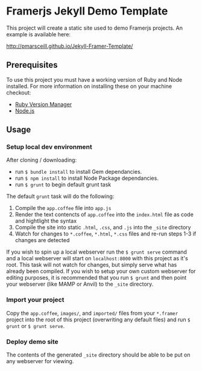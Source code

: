Framerjs Jekyll Demo Template
=============================

This project will create a static site used to demo Framerjs projects. An example is available here:

http://pmarsceill.github.io/Jekyll-Framer-Template/

## Prerequisites

To use this project you must have a working version of Ruby and Node installed. For more information on installing these on your machine checkout:

* [Ruby Version Manager](https://rvm.io/)
* [Node.js](http://nodejs.org/)

## Usage

### Setup local dev environment

After cloning / downloading:

* run `$ bundle install` to install Gem dependancies.
* run `$ npm install` to install Node Package dependancies.
* run `$ grunt` to begin default grunt task

The default `grunt` task will do the following:

1. Compile the `app.coffee` file into `app.js`
2. Render the text contencts of `app.coffee` into the `index.html` file as code and hightlight the syntax
3. Compile the site into static `.html`, `.css`, and `.js` into the `_site` directory
4. Watch for changes to `*.coffee`, `*.html`, `*.css` files and re-run steps 1-3 if changes are detected

If you wish to spin up a local webserver run the `$ grunt serve` command and a local webserver will start on `localhost:8000` with this project as it's root. This task will not watch for changes, but simply serve what has already been compiled. If you wish to setup your own custom webserver for editing purposes, it is recommended that you run `$ grunt` and then point your webserver (like MAMP or Anvil) to the `_site` directory.

### Import your project

Copy the `app.coffee`, `images/`, and `imported/` files from your `*.framer` project into the root of this project (overwriting any default files) and run `$ grunt` or `$ grunt serve`.

### Deploy demo site

The contents of the generated `_site` directory should be able to be put on any webserver for viewing.
